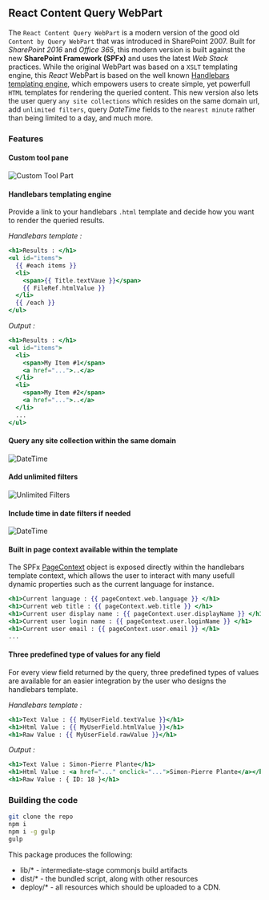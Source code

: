 ## React Content Query WebPart

The `React Content Query WebPart` is a modern version of the good old `Content by Query WebPart` that was introduced in SharePoint 2007. Built for *SharePoint 2016* and *Office 365*, this modern version is built against the new **SharePoint Framework (SPFx)** and uses the latest *Web Stack* practices. While the original WebPart was based on a `XSLT` templating engine, this *React* WebPart is based on the well known [Handlebars templating engine](http://handlebarsjs.com), which empowers users to create simple, yet powerfull `HTML` templates for rendering the queried content. This new version also lets the user query `any site collections` which resides on the same domain url, add `unlimited filters`, query *DateTime* fields to the `nearest minute` rather than being limited to a day, and much more.

### Features

#### Custom tool pane

![Custom Tool Part](https://github.com/spplante/react-content-query/blob/master/Misc/toolpart.gif "Custom ToolPart")

#### Handlebars templating engine

Provide a link to your handlebars `.html` template and decide how you want to render the queried results.

*Handlebars template :*
```handlebars
<h1>Results : </h1>
<ul id="items">
  {{ #each items }}
  <li>
    <span>{{ Title.textVaue }}</span>
    {{ FileRef.htmlValue }}
  </li>
  {{ /each }}
</ul>
```

*Output :*
```handlebars
<h1>Results : </h1>
<ul id="items">
  <li>
    <span>My Item #1</span>
    <a href="...">..</a>
  </li>
  <li>
    <span>My Item #2</span>
    <a href="...">..</a>
  </li>
  ...
</ul>
```

#### Query any site collection within the same domain

![DateTime](https://github.com/spplante/react-content-query/blob/master/Misc/allsites.gif "DateTime")

#### Add unlimited filters

![Unlimited Filters](https://github.com/spplante/react-content-query/blob/master/Misc/filters.gif "Unlimited Filters")

#### Include time in date filters if needed

![DateTime](https://github.com/spplante/react-content-query/blob/master/Misc/datetime.gif "Datime Filters")

#### Built in page context available within the template

The SPFx [PageContext](https://github.com/SharePoint/sp-dev-docs/blob/master/reference/spfx/sp-page-context/pagecontext.md) object is exposed directly within the handlebars template context, which allows the user to interact with many usefull dynamic properties such as the current language for instance.

```handlebars
<h1>Current language : {{ pageContext.web.language }} </h1>
<h1>Current web title : {{ pageContext.web.title }} </h1>
<h1>Current user display name : {{ pageContext.user.displayName }} </h1>
<h1>Current user login name : {{ pageContext.user.loginName }} </h1>
<h1>Current user email : {{ pageContext.user.email }} </h1>
...
```

#### Three predefined type of values for any field

For every view field returned by the query, three predefined types of values are available for an easier integration by the user who designs the handlebars template.

*Handlebars template :*
```handlebars
<h1>Text Value : {{ MyUserField.textValue }}</h1>
<h1>Html Value : {{ MyUserField.htmlValue }}</h1>
<h1>Raw Value : {{ MyUserField.rawValue }}</h1>
```

*Output :*
```handlebars
<h1>Text Value : Simon-Pierre Plante</h1>
<h1>Html Value : <a href="..." onclick="...">Simon-Pierre Plante</a></h1>
<h1>Raw Value : { ID: 18 }</h1>
```


### Building the code

```bash
git clone the repo
npm i
npm i -g gulp
gulp
```

This package produces the following:

* lib/* - intermediate-stage commonjs build artifacts
* dist/* - the bundled script, along with other resources
* deploy/* - all resources which should be uploaded to a CDN.
